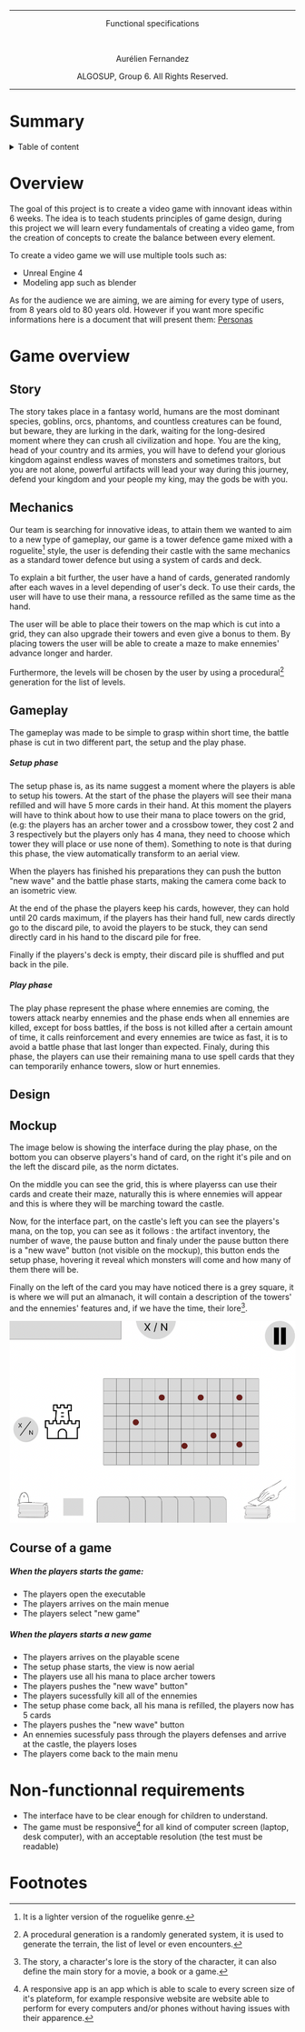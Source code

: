 <hr>
<p align="center"> Functional specifications </p>
<br>
<p align="center"> Aurélien Fernandez</p>
<p align="center"> ALGOSUP, Group 6. All Rights Reserved.</p>
<hr>

# Summary

<details>

<summary>Table of content</summary>

- [Summary](#summary)
- [Overview](#overview)
- [Game overview](#game-overview)
  - [Story](#story)
  - [Mechanics](#mechanics)
  - [Gameplay](#gameplay)
        - [Setup phase](#setup-phase)
        - [Play phase](#play-phase)
  - [Design](#design)
  - [Mockup](#mockup)
  - [Course of a game](#course-of-a-game)
        - [When the players starts the game:](#when-the-players-starts-the-game)
        - [When the players starts a new game](#when-the-players-starts-a-new-game)
- [Non-functionnal requirements](#non-functionnal-requirements)
- [Footnotes](#footnotes)

</details>

# Overview

The goal of this project is to create a video game with innovant ideas within 6 weeks.
The idea is to teach students principles of game design, during this project we will learn every fundamentals of creating a video game, from the creation of concepts to create the balance between every element.

To create a video game we will use multiple tools such as:

- Unreal Engine 4
- Modeling app such as blender
  
As for the audience we are aiming, we are aiming for every type of users, from 8 years old to 80 years old. However if you want more specific informations here is a document that will present them: [Personas](./Personas.md)

# Game overview

## Story

The story takes place in a fantasy world, humans are the most dominant species, goblins, orcs, phantoms, and countless creatures can be found, but beware, they are lurking in the dark, waiting for the long-desired moment where they can crush all civilization and hope. You are the king, head of your country and its armies, you will have to defend your glorious kingdom against endless waves of monsters and sometimes traitors, but you are not alone, powerful artifacts will lead your way during this journey, defend your kingdom and your people my king, may the gods be with you.

## Mechanics

Our team is searching for innovative ideas, to attain them we wanted to aim to a new type of gameplay, our game is a tower defence game mixed with a roguelite[^roguelite] style, the user is defending their castle with the same mechanics as a standard tower defence but using a system of cards and deck.

To explain a bit further, the user have a hand of cards, generated randomly after each waves in a level depending of user's deck. To use their cards, the user will have to use their mana, a ressource refilled as the same time as the hand.

The user will be able to place their towers on the map which is cut into a grid, they can also upgrade their towers and even give a bonus to them. By placing towers the user will be able to create a maze to make ennemies' advance longer and harder.

Furthermore, the levels will be chosen by the user by using a procedural[^procedural] generation for the list of levels.

## Gameplay

The gameplay was made to be simple to grasp within short time, the battle phase is cut in two different part, the setup and the play phase.

##### Setup phase

The setup phase is, as its name suggest a moment where the players is able to setup his towers. At the start of the phase the players will see their mana refilled and will have 5 more cards in their hand. At this moment the players will have to think about how to use their mana to place towers on the grid, (e.g: the players has an archer tower and a crossbow tower, they cost 2 and 3 respectively but the players only has 4 mana, they need to choose which tower they will place or use none of them). Something to note is that during this phase, the view automatically transform to an aerial view.

When the players has finished his preparations they can push the button "new wave" and the battle phase starts, making the camera come back to an isometric view.

At the end of the phase the players keep his cards, however, they can hold until 20 cards maximum, if the players has their hand full, new cards directly go to the discard pile, to avoid the players to be stuck, they can send directly card in his hand to the discard pile for free.

Finally if the players's deck is empty, their discard pile is shuffled and put back in the pile.

##### Play phase

The play phase represent the phase where ennemies are coming, the towers attack nearby ennemies and the phase ends when all ennemies are killed, except for boss battles, if the boss is not killed after a certain amount of time, it calls reinforcement and every ennemies are twice as fast, it is to avoid a battle phase that last longer than expected. Finaly, during this phase, the players can use their remaining mana to use spell cards that they can temporarily enhance towers, slow or hurt ennemies.

## Design

## Mockup

The image below is showing the interface during the play phase, on the bottom you can observe players's hand of card, on the right it's pile and on the left the discard pile, as the norm dictates.

On the middle you can see the grid, this is where playerss can use their cards and create their maze, naturally this is where ennemies will appear and this is where they will be marching toward the castle.

Now, for the interface part, on the castle's left you can see the players's mana, on the top, you can see as it follows : the artifact inventory, the number of wave, the pause button and finaly under the pause button there is a "new wave" button (not visible on the mockup), this button ends the setup phase, hovering it reveal which monsters will come and how many of them there will be.

Finally on the left of the card you may have noticed there is a grey square, it is where we will put an almanach, it will contain a description of the towers' and  the ennemies' features and, if we have the time, their lore[^lore].

<img src="Images/Mockup.png">

## Course of a game

##### When the players starts the game:

- The players open the executable
- The players arrives on the main menue
- The players select "new game"
  
##### When the players starts a new game

- The players arrives on the playable scene
- The setup phase starts, the view is now aerial
- The players use all his mana to place archer towers
- The players pushes the "new wave" button"
- The players sucessfully kill all of the ennemies
- The setup phase come back, all his mana is refilled, the players now has 5 cards
- The players pushes the "new wave" button
- An ennemies sucessfuly pass through the players defenses and arrive at the castle, the players loses
- The players come back to the main menu

# Non-functionnal requirements

- The interface have to be clear enough for children to understand.
- The game must be responsive[^responsive] for all kind of computer screen (laptop, desk computer), with an acceptable resolution (the test must be readable)

# Footnotes

[^lore]: The story, a character's lore is the story of the character, it can also define the main story for a movie, a book or a game.
[^roguelite]: It is a lighter version of the roguelike[^roguelike] genre.
[^roguelike]: As the name suggest, it is a genre of game based on the gameplay of the game "Rogue" a video game from 1980, in this game the user axplore a dungeon where monsters lurk in the dark, the user have to find object to help him finishing the game, most of the time this genre is associated with procedural maps.
[^procedural]: A procedural generation is a randomly generated system, it is used to generate the terrain, the list of level or even encounters.
[^responsive]: A responsive app is an app which is able to scale to every screen size of it's plateform, for example responsive website are website able to perform for every computers and/or phones without having issues with their apparence.
